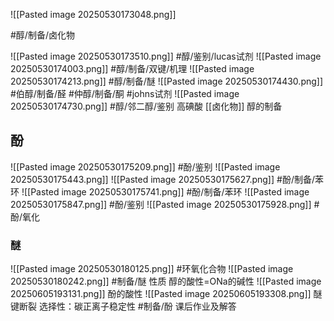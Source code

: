 
![[Pasted image 20250530173048.png]]


#醇/制备/卤化物

![[Pasted image 20250530173510.png]]
#醇/鉴别/lucas试剂
![[Pasted image 20250530174003.png]]
#醇/制备/双键/机理 
![[Pasted image 20250530174213.png]]
#醇/制备/醚 
![[Pasted image 20250530174430.png]]
#伯醇/制备/醛 #仲醇/制备/酮 #johns试剂
![[Pasted image 20250530174730.png]]
#醇/邻二醇/鉴别
高碘酸
[[卤化物]]  醇的制备

## 酚
![[Pasted image 20250530175209.png]]
#酚/鉴别
![[Pasted image 20250530175443.png]]
![[Pasted image 20250530175627.png]]
#酚/制备/苯环 
![[Pasted image 20250530175741.png]]
#酚/制备/苯环 
![[Pasted image 20250530175847.png]]
#酚/鉴别 
![[Pasted image 20250530175928.png]]
#酚/氧化 
### 醚 
![[Pasted image 20250530180125.png]]
#环氧化合物
![[Pasted image 20250530180242.png]]
#制备/醚
性质
醇的酸性=ONa的碱性
![[Pasted image 20250605193131.png]]
酚的酸性
![[Pasted image 20250605193308.png]]
醚键断裂
选择性：碳正离子稳定性
#制备/酚
课后作业及解答